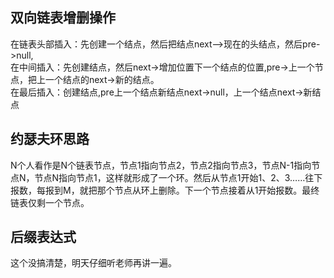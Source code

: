 ## 双向链表增删操作
在链表头部插入：先创建一个结点，然后把结点next—>现在的头结点，然后pre->null,<br>
在中间插入：先创建结点，然后next->增加位置下一个结点的位置,pre->上一个节点，把上一个结点的next->新的结点。<br>
在最后插入：创建结点,pre上一个结点新结点next->null，上一个结点next->新结点

## 约瑟夫环思路
N个人看作是N个链表节点，节点1指向节点2，节点2指向节点3，节点N-1指向节点N，节点N指向节点1，这样就形成了一个环。然后从节点1开始1、2、3……往下报数，每报到M，就把那个节点从环上删除。下一个节点接着从1开始报数。最终链表仅剩一个节点。

## 后缀表达式
这个没搞清楚，明天仔细听老师再讲一遍。